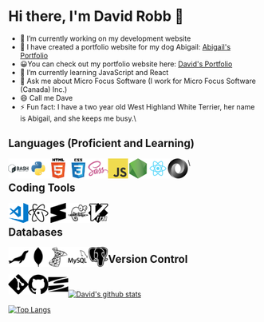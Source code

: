 # Hi there, I'm David Robb 👋

<!--
** drobb2020/drobb2020 ** is a ✨ _special_ ✨ repository because its `README.md` (this file) appears on your GitHub profile. -->

- 🔭 I’m currently working on my development website
- 🐶 I have created a portfolio website for my dog Abigail: [Abigail's Portfolio](https://abigailportfolio.netlify.app)
- 😀You can check out my portfolio website here: [David's Portfolio](https://davidrobb2021.tech/)
- 🌱 I’m currently learning JavaScript and React
- 💬 Ask me about Micro Focus Software (I work for Micro Focus Software (Canada) Inc.)
- 😄 Call me Dave
- ⚡ Fun fact: I have a two year old West Highland White Terrier, her name is Abigail, and she keeps me busy.\

## Languages (Proficient and Learning)

<img align="left" alt="bash" width="40px" src="https://raw.githubusercontent.com/github/explore/80688e429a7d4ef2fca1e82350fe8e3517d3494d/topics/bash/bash.png" />
<img align="left" alt="Python" width=40px src="https://raw.githubusercontent.com/github/explore/80688e429a7d4ef2fca1e82350fe8e3517d3494d/topics/python/python.png" />
<img align="left" alt="HTML5" width="40px" src="https://raw.githubusercontent.com/github/explore/80688e429a7d4ef2fca1e82350fe8e3517d3494d/topics/html/html.png" />
<img align="left" alt="CSS3" width="40px" src="https://raw.githubusercontent.com/github/explore/80688e429a7d4ef2fca1e82350fe8e3517d3494d/topics/css/css.png" />
<img align="left" alt="Sass" width="40px" src="https://raw.githubusercontent.com/github/explore/80688e429a7d4ef2fca1e82350fe8e3517d3494d/topics/sass/sass.png" />
<img align="left" alt="JavaScript" width="40px" src="https://raw.githubusercontent.com/github/explore/80688e429a7d4ef2fca1e82350fe8e3517d3494d/topics/javascript/javascript.png" />
<img align="left" alt="Node.js" width="40px" src="https://raw.githubusercontent.com/github/explore/80688e429a7d4ef2fca1e82350fe8e3517d3494d/topics/nodejs/nodejs.png" />
<img align="left" alt="React" width="40px" src="https://raw.githubusercontent.com/github/explore/80688e429a7d4ef2fca1e82350fe8e3517d3494d/topics/react/react.png" />
<img align="left" alt="json" width="40px" src="https://raw.githubusercontent.com/github/explore/80688e429a7d4ef2fca1e82350fe8e3517d3494d/topics/json/json.png" />\

## Coding Tools
<img align="left" alt="Visual Studio Code" width="40px" src="https://raw.githubusercontent.com/github/explore/80688e429a7d4ef2fca1e82350fe8e3517d3494d/topics/visual-studio-code/visual-studio-code.png" />
<img align="left" alt="Atom" width="40px" src="./img/atom.svg" />
<img align="left" alt="Sublime Text" width="40px" src="./img/sublimetext.svg" />
<img align="left" alt="Notepad++" width="40px" src="./img/notepadplusplus.svg" />
<img align="left" alt="Vim" width="40px" src="./img/vim.svg" />

<br />

## Databases

<img align="left" alt="MariaDB" width="40px" src="./img/mariadb.svg" />
<img align="left" alt="MongoDB" width="40px" src="./img/mongodb.svg" />
<img align="left" alt="Microsoft SQL Server" width="40px" src="./img/microsoftsqlserver.svg" />
<img align="left" alt="mySQL" width="40px" src="./img/mysql.svg" />
<img align="left" alt="Postgres" width="40px" src="./img/postgresql.svg" />

## Version Control

<img align="left" alt="Git" width="40px" src="./img/git.svg" />
<img align="left" alt="GitHub" width="40px" src="./img/github.svg" />
<img align="left" alt="Subversion" width="40px" src="./img/subversion.svg" />

<br />

[![David's github stats](https://github-readme-stats.vercel.app/api?username=drobb2020)](https://github.com/drobb2020/github-readme-stats)

[![Top Langs](https://github-readme-stats.vercel.app/api/top-langs/?username=drobb2020&exclude_repo=github-readme-stats,drobb2020.github.io)](https://github.com/drobb2020/github-readme-stats)

[facebook]: https://www.facebook.com/david.robb.2012
[linkedin]: https://www.linkedin.com/in/david-robb-42436a20/
[twitter]: https://twitter.com/DavidRobb2
